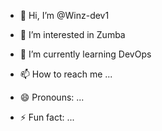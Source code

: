 - 👋 Hi, I’m @Winz-dev1
- 👀 I’m interested in Zumba
- 🌱 I’m currently learning DevOps
  
- 📫 How to reach me ...
- 😄 Pronouns: ...
- ⚡ Fun fact: ...

<!---
Winz-dev1/Winz-dev1 is a ✨ special ✨ repository because its `README.md` (this file) appears on your GitHub profile.
You can click the Preview link to take a look at your changes.
--->
